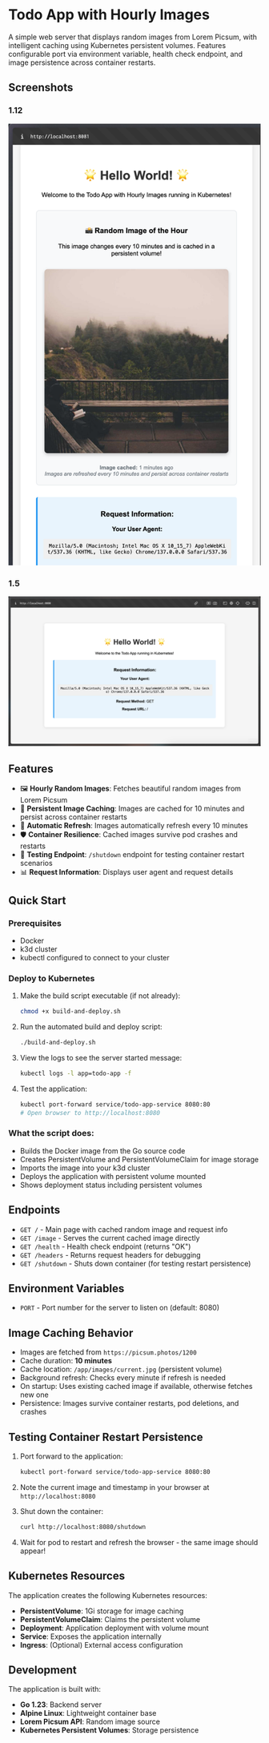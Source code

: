 # Todo App with Hourly Images

A simple web server that displays random images from Lorem Picsum, with intelligent caching using Kubernetes persistent volumes. Features configurable port via environment variable, health check endpoint, and image persistence across container restarts.

## Screenshots

### 1.12

![Todo App Screenshot](./screenshots/1.12.png)

### 1.5

![Todo App Screenshot](./screenshots/1.5.png)

## Features

- 🖼️ **Hourly Random Images**: Fetches beautiful random images from Lorem Picsum
- 💾 **Persistent Image Caching**: Images are cached for 10 minutes and persist across container restarts
- 🔄 **Automatic Refresh**: Images automatically refresh every 10 minutes
- 🛡️ **Container Resilience**: Cached images survive pod crashes and restarts
- 🧪 **Testing Endpoint**: `/shutdown` endpoint for testing container restart scenarios
- 📊 **Request Information**: Displays user agent and request details

## Quick Start

### Prerequisites

- Docker
- k3d cluster
- kubectl configured to connect to your cluster

### Deploy to Kubernetes

1. Make the build script executable (if not already):

   ```bash
   chmod +x build-and-deploy.sh
   ```

2. Run the automated build and deploy script:

   ```bash
   ./build-and-deploy.sh
   ```

3. View the logs to see the server started message:

   ```bash
   kubectl logs -l app=todo-app -f
   ```

4. Test the application:
   ```bash
   kubectl port-forward service/todo-app-service 8080:80
   # Open browser to http://localhost:8080
   ```

### What the script does:

- Builds the Docker image from the Go source code
- Creates PersistentVolume and PersistentVolumeClaim for image storage
- Imports the image into your k3d cluster
- Deploys the application with persistent volume mounted
- Shows deployment status including persistent volumes

## Endpoints

- `GET /` - Main page with cached random image and request info
- `GET /image` - Serves the current cached image directly
- `GET /health` - Health check endpoint (returns "OK")
- `GET /headers` - Returns request headers for debugging
- `GET /shutdown` - Shuts down container (for testing restart persistence)

## Environment Variables

- `PORT` - Port number for the server to listen on (default: 8080)

## Image Caching Behavior

- Images are fetched from `https://picsum.photos/1200`
- Cache duration: **10 minutes**
- Cache location: `/app/images/current.jpg` (persistent volume)
- Background refresh: Checks every minute if refresh is needed
- On startup: Uses existing cached image if available, otherwise fetches new one
- Persistence: Images survive container restarts, pod deletions, and crashes

## Testing Container Restart Persistence

1. Port forward to the application:

   ```bash
   kubectl port-forward service/todo-app-service 8080:80
   ```

2. Note the current image and timestamp in your browser at `http://localhost:8080`

3. Shut down the container:

   ```bash
   curl http://localhost:8080/shutdown
   ```

4. Wait for pod to restart and refresh the browser - the same image should appear!

## Kubernetes Resources

The application creates the following Kubernetes resources:

- **PersistentVolume**: 1Gi storage for image caching
- **PersistentVolumeClaim**: Claims the persistent volume
- **Deployment**: Application deployment with volume mount
- **Service**: Exposes the application internally
- **Ingress**: (Optional) External access configuration

## Development

The application is built with:

- **Go 1.23**: Backend server
- **Alpine Linux**: Lightweight container base
- **Lorem Picsum API**: Random image source
- **Kubernetes Persistent Volumes**: Storage persistence
